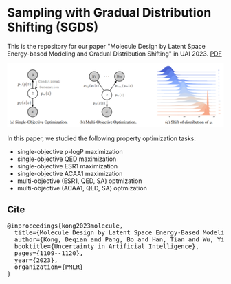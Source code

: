 # Sampling with Gradual Distribution Shifting (SGDS)
This is the repository for our paper "Molecule Design by Latent Space Energy-based Modeling and Gradual Distribution Shifting" in UAI 2023. [PDF](https://proceedings.mlr.press/v216/kong23a/kong23a.pdf)

![alt text](https://github.com/deqiankong/SGDS/blob/main/model.png)

In this paper, we studied the following property optimization tasks:
* single-objective p-logP maximization
* single-objective QED maximization
* single-objective ESR1 maximization
* single-objective ACAA1 maximization
* multi-objective (ESR1, QED, SA) optmization
* multi-objective (ACAA1, QED, SA) optmization

## Cite
<pre>
@inproceedings{kong2023molecule,
  title={Molecule Design by Latent Space Energy-Based Modeling and Gradual Distribution Shifting},
  author={Kong, Deqian and Pang, Bo and Han, Tian and Wu, Ying Nian},
  booktitle={Uncertainty in Artificial Intelligence},
  pages={1109--1120},
  year={2023},
  organization={PMLR}
}
</pre>
